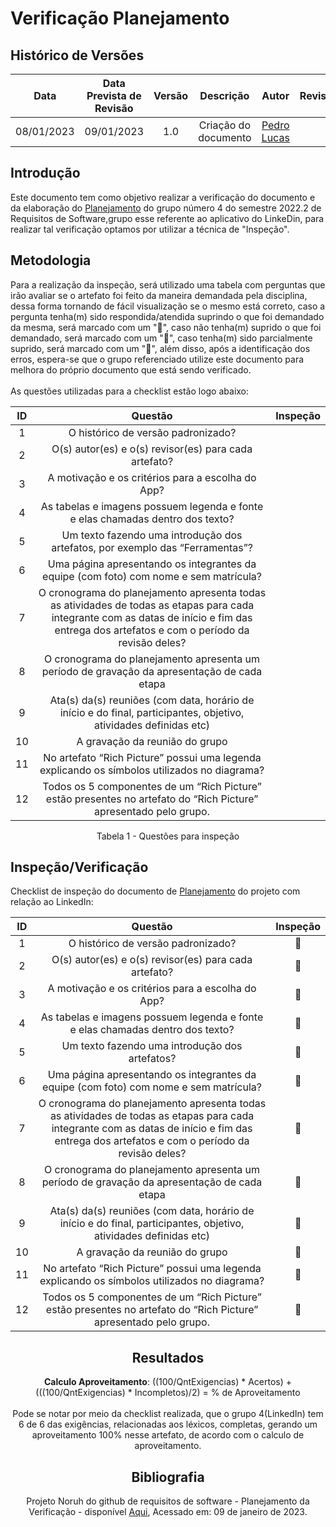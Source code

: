 # Verificação Planejamento
## <a>Histórico de Versões</a>
|Data|Data Prevista de Revisão|Versão|Descrição|Autor|Revisor|
| :----------: |:-----------:| :------: | :-----------: | :---------: |:---------: |
|08/01/2023|09/01/2023|1.0|Criação do documento| [Pedro Lucas](https://github.com/PedroLSF) | |

## <a>Introdução</a>
Este documento tem como objetivo realizar a verificação do documento e da elaboração do [Planejamento](https://requisitos-de-software.github.io/2022.2-LinkedIn/) do grupo número 4 do semestre 2022.2 de Requisitos de Software,grupo esse referente ao aplicativo do LinkeDin, para realizar tal verificação optamos por utilizar a técnica de "Inspeção".

## <a>Metodologia</a>
Para a realização da inspeção, será utilizado uma tabela com perguntas que irão avaliar se o artefato foi feito da maneira demandada pela disciplina, dessa forma
tornando de fácil visualização se o mesmo está correto, caso a pergunta tenha(m) sido respondida/atendida suprindo o que foi demandado da mesma, será marcado com um "🥇",
caso não tenha(m) suprido o que foi demandado, será marcado com um "🥉", caso tenha(m) sido parcialmente suprido, será marcado com um "🥈", além disso, após a identificação
dos erros, espera-se que o grupo referenciado utilize este documento para melhora do próprio documento que está sendo verificado.<br><br>
As questões utilizadas para a checklist estão logo abaixo:

<center>

|ID|Questão|Inspeção|
| :-: | :----------: | :------: |
|1|O histórico de versão padronizado?||
|2|O(s) autor(es) e o(s) revisor(es) para cada artefato?||
|3|A motivação e os critérios para a escolha do App?||
|4|As tabelas e imagens possuem legenda e fonte e elas chamadas dentro dos texto?||
|5|Um texto fazendo uma introdução dos artefatos, por exemplo das “Ferramentas”?||
|6|Uma página apresentando os integrantes da equipe (com foto) com nome e sem matrícula?||
|7|O cronograma do planejamento apresenta todas as atividades de todas as etapas para cada integrante com as datas de início e fim das entrega dos artefatos e com o período da revisão deles? ||
|8|O cronograma do planejamento apresenta um período de gravação da apresentação de cada etapa||
|9|Ata(s) da(s) reuniões (com data, horário de início e do final, participantes, objetivo, atividades definidas etc)||
|10|A gravação da reunião do grupo||
|11|No artefato “Rich Picture” possui uma legenda explicando os símbolos utilizados no diagrama?||
|12|Todos os 5 componentes de um “Rich Picture” estão presentes no artefato do “Rich Picture” apresentado pelo grupo.||

Tabela 1 - Questões para inspeção
</center>

## <a>Inspeção/Verificação</a>
Checklist de inspeção do documento de [Planejamento](https://requisitos-de-software.github.io/2022.2-LinkedIn/) do projeto com relação ao LinkedIn:

<center>

|ID|Questão|Inspeção|
| :-: | :----------: | :------: |
|1|O histórico de versão padronizado?|🥇|
|2|O(s) autor(es) e o(s) revisor(es) para cada artefato?|🥇|
|3|A motivação e os critérios para a escolha do App?|🥇|
|4|As tabelas e imagens possuem legenda e fonte e elas chamadas dentro dos texto?|🥇|
|5|Um texto fazendo uma introdução dos artefatos?|🥇|
|6|Uma página apresentando os integrantes da equipe (com foto) com nome e sem matrícula?|🥈|
|7|O cronograma do planejamento apresenta todas as atividades de todas as etapas para cada integrante com as datas de início e fim das entrega dos artefatos e com o período da revisão deles? |🥇|
|8|O cronograma do planejamento apresenta um período de gravação da apresentação de cada etapa|🥉|
|9|Ata(s) da(s) reuniões (com data, horário de início e do final, participantes, objetivo, atividades definidas etc)|🥉|
|10|A gravação da reunião do grupo|🥉|
|11|No artefato “Rich Picture” possui uma legenda explicando os símbolos utilizados no diagrama?|🥉|
|12|Todos os 5 componentes de um “Rich Picture” estão presentes no artefato do “Rich Picture” apresentado pelo grupo.|🥇|

## <a>Resultados</a>
<a>**Calculo Aproveitamento**</a>: ((100/QntExigencias) * Acertos) + (((100/QntExigencias) * Incompletos)/2) = % de Aproveitamento<br></br>
Pode se notar por meio da checklist realizada, que o grupo 4(LinkedIn) tem 6 de 6 das exigências, relacionadas aos léxicos, completas, gerando um aproveitamento 100% nesse artefato, de acordo com o calculo de aproveitamento.

## <a>Bibliografia</a>
Projeto Noruh do github de requisitos de software - Planejamento da Verificação - disponível [Aqui](https://requisitos-de-software.github.io/2022.2-LinkedIn/), Acessado em: 09 de janeiro de 2023.<br><br> 
